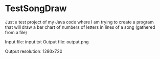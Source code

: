 # TestSongDraw
Just a test project of my Java code where I am trying to create a program that will draw a bar chart of numbers of letters in lines of a song (gathered from a file)

Input file: input.txt
Output file: output.png

Output resolution: 1280x720
